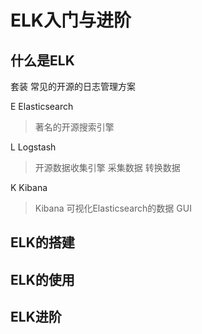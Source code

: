 # ELK入门与进阶

## 什么是ELK

套装 常见的开源的日志管理方案

E Elasticsearch

> 著名的开源搜索引擎

L Logstash

> 开源数据收集引擎 采集数据 转换数据

K Kibana

> Kibana 可视化Elasticsearch的数据 GUI

## ELK的搭建

## ELK的使用

## ELK进阶

